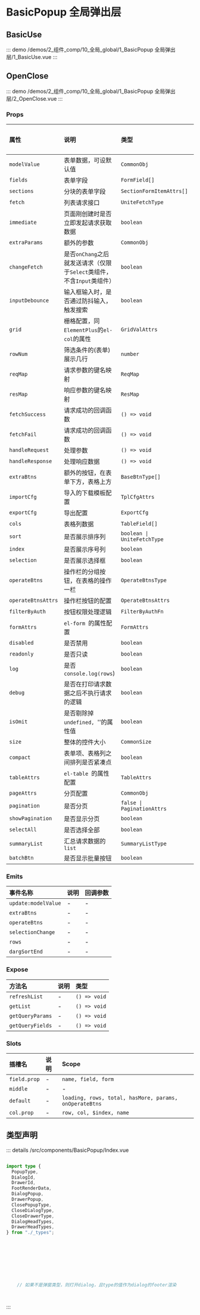 # BasicPopup 全局弹出层




## BasicUse
::: demo 
/demos/2_组件_comp/10_全局_global/1_BasicPopup 全局弹出层/1_BasicUse.vue
:::


## OpenClose
::: demo 
/demos/2_组件_comp/10_全局_global/1_BasicPopup 全局弹出层/2_OpenClose.vue
:::



### Props

|属性|说明|类型|默认值|
|:---|:---|:---|:---|
|`modelValue`|表单数据，可设默认值|`CommonObj`|-|
|`fields`|表单字段|`FormField[]`|-|
|`sections`|分块的表单字段|`SectionFormItemAttrs[]`|-|
|`fetch`|列表请求接口|`UniteFetchType`|-|
|`immediate`|页面刚创建时是否立即发起请求获取数据|`boolean`|-|
|`extraParams`|额外的参数|`CommonObj`|-|
|`changeFetch`|是否`onChang`之后就发送请求（仅限于`Select`类组件，不含`Input`类组件）|`boolean`|-|
|`inputDebounce`|输入框输入时，是否通过防抖输入，触发搜索|`boolean`|-|
|`grid`|栅格配置，同`ElementPlus`的`el-col`的属性|`GridValAttrs`|-|
|`rowNum`|筛选条件的(表单)展示几行|`number`|-|
|`reqMap`|请求参数的键名映射|`ReqMap`|-|
|`resMap`|响应参数的键名映射|`ResMap`|-|
|`fetchSuccess`|请求成功的回调函数|`() => void`|-|
|`fetchFail`|请求成功的回调函数|`() => void`|-|
|`handleRequest`|处理参数|`() => void`|-|
|`handleResponse`|处理响应数据|`() => void`|-|
|`extraBtns`|额外的按钮，在表单下方，表格上方|`BaseBtnType[]`|-|
|`importCfg`|导入的下载模板配置|`TplCfgAttrs`|-|
|`exportCfg`|导出配置|`ExportCfg`|-|
|`cols`|表格列数据|`TableField[]`|-|
|`sort`|是否展示排序列|`boolean \| UniteFetchType`|-|
|`index`|是否展示序号列|`boolean`|-|
|`selection`|是否展示选择框|`boolean`|-|
|`operateBtns`|操作栏的分组按钮，在表格的操作一栏|`OperateBtnsType`|-|
|`operateBtnsAttrs`|操作栏按钮的配置|`OperateBtnsAttrs`|-|
|`filterByAuth`|按钮权限处理逻辑|`FilterByAuthFn`|-|
|`formAttrs`|`el-form `的属性配置|`FormAttrs`|-|
|`disabled`|是否禁用|`boolean`|-|
|`readonly`|是否只读|`boolean`|-|
|`log`|是否`console.log(rows`)|`boolean`|-|
|`debug`|是否在打印请求数据之后不执行请求的逻辑|`boolean`|-|
|`isOmit`|是否剔除掉`undefined, `''的属性值|`boolean`|-|
|`size`|整体的控件大小|`CommonSize`|-|
|`compact`|表单项、表格列之间排列是否紧凑点|`boolean`|-|
|`tableAttrs`|`el-table `的属性配置|`TableAttrs`|-|
|`pageAttrs`|分页配置|`CommonObj`|-|
|`pagination`|是否分页|`false \| PaginationAttrs`|-|
|`showPagination`|是否显示分页|`boolean`|-|
|`selectAll`|是否选择全部|`boolean`|-|
|`summaryList`|汇总请求数据的 `list`|`SummaryListType`|-|
|`batchBtn`|是否显示批量按钮|`boolean`|-|

### Emits

|事件名称|说明|回调参数|
|:---|:---|:---|
|`update:modelValue`|-|-|
|`extraBtns`|-|-|
|`operateBtns`|-|-|
|`selectionChange`|-|-|
|`rows`|-|-|
|`dargSortEnd`|-|-|

### Expose

|方法名|说明|类型|
|:---|:---|:---|
|`refreshList`|-|`() => void`|
|`getList`|-|`() => void`|
|`getQueryParams`|-|`() => void`|
|`getQueryFields`|-|`() => void`|

### Slots

|插槽名|说明|Scope|
|:---|:---|:---|
|`field.prop`|-|`name, field, form`|
|`middle`|-|-|
|`default`|-|`loading, rows, total, hasMore, params, onOperateBtns`|
|`col.prop`|-|`row, col, $index, name`|



## 类型声明
::: details
/src/components/BasicPopup/Index.vue


``` ts

import type {
  PopupType,
  DialogId,
  DrawerId,
  FootRenderData,
  DialogPopup,
  DrawerPopup,
  ClosePopupType,
  CloseDialogType,
  CloseDrawerType,
  DialogHeadTypes,
  DrawerHeadTypes,
} from "./_types";









    // 如果不是弹窗类型，则打开dialog，且type的值作为dialog的footer渲染




```

:::  


